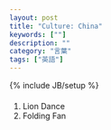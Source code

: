```yaml
---
layout: post
title: "Culture: China"
keywords: [""]
description: ""
category: "言葉"
tags: ["英語"]
---
```

{% include JB/setup %}

####
1. Lion Dance
2. Folding Fan
